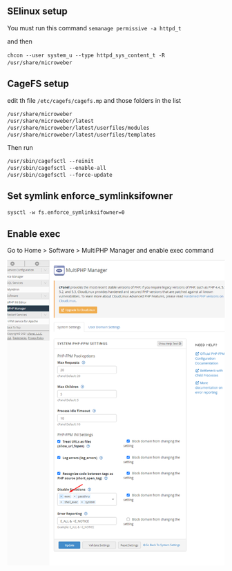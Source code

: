 

## SElinux setup

You must run this command `semanage permissive -a httpd_t`

and then 

`chcon --user system_u --type httpd_sys_content_t -R  /usr/share/microweber`

## CageFS  setup

edit th file `/etc/cagefs/cagefs.mp` and those folders in the list 

```
/usr/share/microweber
/usr/share/microweber/latest
/usr/share/microweber/latest/userfiles/modules
/usr/share/microweber/latest/userfiles/templates
```
 
Then run 

```
/usr/sbin/cagefsctl --reinit
/usr/sbin/cagefsctl --enable-all
/usr/sbin/cagefsctl --force-update
```


## Set symlink enforce_symlinksifowner

```
sysctl -w fs.enforce_symlinksifowner=0
```
 
## Enable exec

Go to Home  > Software > MultiPHP Manager and enable exec command
 
![enable_exec.png](assets/enable_exec.png "")

 